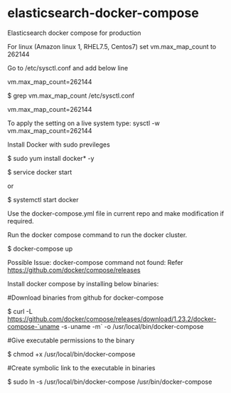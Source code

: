 # elasticsearch-docker-compose
Elasticsearch docker compose for production 

For linux (Amazon linux 1, RHEL7.5, Centos7) set vm.max_map_count to 262144

Go to /etc/sysctl.conf and add below line

vm.max_map_count=262144

$ grep vm.max_map_count /etc/sysctl.conf

vm.max_map_count=262144

To apply the setting on a live system type: sysctl -w vm.max_map_count=262144


Install Docker with sudo previleges

$ sudo yum install docker* -y

$ service docker start

or 

$ systemctl start docker


Use the docker-compose.yml file in current repo and make modification if required.

Run the docker compose command to run the docker cluster.

$ docker-compose up 




Possible Issue: docker-compose command not found: Refer https://github.com/docker/compose/releases

Install docker compose by installing below binaries:

#Download binaries from github for docker-compose

$ curl -L https://github.com/docker/compose/releases/download/1.23.2/docker-compose-`uname -s`-`uname -m` -o /usr/local/bin/docker-compose

#Give executable permissions to the binary

$ chmod +x /usr/local/bin/docker-compose

#Create symbolic link to the executable in binaries

$ sudo ln -s /usr/local/bin/docker-compose /usr/bin/docker-compose











